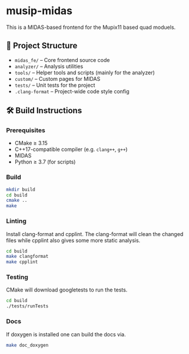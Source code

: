 # musip-midas

This is a MIDAS-based frontend for the Mupix11 based quad moduels.

## 📁 Project Structure

- `midas_fe/` – Core frontend source code
- `analyzer/` – Analysis utilities
- `tools/` – Helper tools and scripts (mainly for the analyzer)
- `custom/` – Custom pages for MIDAS
- `tests/` – Unit tests for the project
- `.clang-format` – Project-wide code style config

## 🛠 Build Instructions

### Prerequisites

- CMake ≥ 3.15
- C++17-compatible compiler (e.g. `clang++`, `g++`)
- MIDAS
- Python ≥ 3.7 (for scripts)

### Build

```bash
mkdir build
cd build
cmake ..
make
```

### Linting
Install clang-format and cpplint. The clang-format will clean the changed files while cpplint also gives some more static analysis.

```bash
cd build
make clangformat
make cpplint
```

### Testing
CMake will download googletests to run the tests.

```bash
cd build
./tests/runTests
```

### Docs
If doxygen is installed one can build the docs via.

```bash
make doc_doxygen
```
